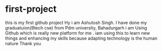# first-project
this is my first github project
Hy i am Ashutosh Singh. I have done my graduatuion(Btech cse) from Pdm university, Bahadurgarh 
i am Using Github which is really new platform for me . iam using this to learn new things and enhancing my skills because adapting technology is the human nature 
Thank you
